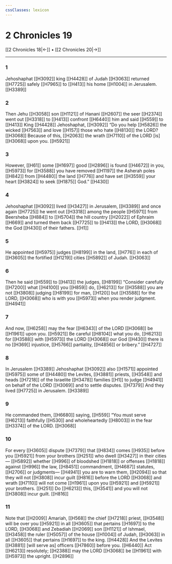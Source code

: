 ```yaml
---
cssClasses: lexicon
---
```


# 2 Chronicles 19

[[2 Chronicles 18|←]] • [[2 Chronicles 20|→]]

---

### 1
Jehoshaphat [[H3092]] king [[H4428]] of Judah [[H3063]] returned [[H7725]] safely [[H7965]] to [[H413]] his home [[H1004]] in Jerusalem. [[H3389]]

### 2
Then Jehu [[H3058]] son [[H1121]] of Hanani [[H2607]] the seer [[H2374]] went out [[H3318]] to [[H413]] confront [[H6440]] him and said [[H559]] to [[H413]] King [[H4428]] Jehoshaphat, [[H3092]] “Do you help [[H5826]] the wicked [[H7563]] and love [[H157]] those who hate [[H8130]] the LORD? [[H3068]] Because of this, [[H2063]] the wrath [[H7110]] of the LORD [is] [[H3068]] upon you. [[H5921]]

### 3
However, [[H61]] some [[H1697]] good [[H2896]] is found [[H4672]] in you, [[H5973]] for [[H3588]] you have removed [[H1197]] the Asherah poles [[H842]] from [[H4480]] the land [[H776]] and have set [[H3559]] your heart [[H3824]] to seek [[H1875]] God.” [[H430]]

### 4
Jehoshaphat [[H3092]] lived [[H3427]] in Jerusalem, [[H3389]] and once again [[H7725]] he went out [[H3318]] among the people [[H5971]] from  Beersheba [[H884]] to [[H5704]] the hill country [[H2022]] of Ephraim [[H669]] and turned them back [[H7725]] to [[H413]] the LORD, [[H3068]] the God [[H430]] of their fathers. [[H1]]

### 5
He appointed [[H5975]] judges [[H8199]] in the land, [[H776]] in each of [[H3605]] the fortified [[H1219]] cities [[H5892]] of Judah. [[H3063]]

### 6
Then he said [[H559]] to [[H413]] the judges, [[H8199]] “Consider carefully [[H7200]] what [[H4100]] you [[H859]] do, [[H6213]] for [[H3588]] you are not [[H3808]] judging [[H8199]] for man, [[H120]] but [[H3588]] for the LORD, [[H3068]] who is with you [[H5973]] when you render judgment. [[H4941]]

### 7
And now, [[H6258]] may the fear [[H6343]] of the LORD [[H3068]] be [[H1961]] upon you. [[H5921]] Be careful [[H8104]] what you do, [[H6213]] for [[H3588]] with [[H5973]] the LORD [[H3068]] our God [[H430]] there is no [[H369]] injustice, [[H5766]] partiality, [[H4856]] or bribery.” [[H4727]]

### 8
In Jerusalem [[H3389]] Jehoshaphat [[H3092]] also [[H1571]] appointed [[H5975]] some of [[H4480]] the Levites, [[H3881]] priests, [[H3548]] and heads [[H7218]] of the Israelite [[H3478]] families [[H1]] to judge [[H4941]] on behalf of the LORD [[H3069]] and to settle disputes. [[H7379]] And they lived [[H7725]] in Jerusalem. [[H3389]]

### 9
He commanded them, [[H6680]] saying, [[H559]] “You must serve [[H6213]] faithfully [[H530]] and wholeheartedly [[H8003]] in the fear [[H3374]] of the LORD. [[H3068]]

### 10
For every [[H3605]] dispute [[H7379]] that [[H834]] comes [[H935]] before you [[H5921]] from your brothers [[H251]] who dwell [[H3427]] in their cities— [[H5892]] whether [[H996]] of bloodshed [[H1818]] or offenses [[H1818]] against [[H996]] the law, [[H8451]] commandment, [[H4687]] statutes, [[H2706]] or judgments— [[H4941]] you are to warn them, [[H2094]] so that they will not [[H3808]] incur guilt [[H816]] before the LORD [[H3068]] and wrath [[H7110]] will not come [[H1961]] upon you [[H5921]] and [[H5921]] your brothers. [[H251]] Do [[H6213]] this, [[H3541]] and you will not [[H3808]] incur guilt. [[H816]]

### 11
Note that [[H2009]] Amariah, [[H568]] the chief [[H7218]] priest, [[H3548]] will be over you [[H5921]] in all [[H3605]] that pertains [[H1697]] to the LORD, [[H3068]] and Zebadiah [[H2069]] son [[H1121]] of Ishmael, [[H3458]] the ruler [[H5057]] of the house [[H1004]] of Judah, [[H3063]] in all [[H3605]] that pertains [[H1697]] to the king. [[H4428]] And the Levites [[H3881]] [will serve as] officers [[H7860]] before you. [[H6440]] Act [[H6213]] resolutely; [[H2388]] may the LORD [[H3068]] be [[H1961]] with [[H5973]] the upright. [[H2896]]

